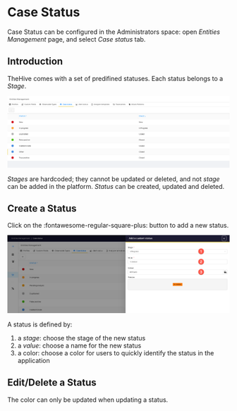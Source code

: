 # Case Status

Case Status can be configured in the Administrators space: open *Entities Management* page, and select *Case status* tab.

## Introduction

TheHive comes with a set of predifined statuses. Each status belongs to a *Stage*. 

![](./images/case-status-1.png)

*Stages* are hardcoded; they cannot be updated or deleted, and not *stage* can be added in the platform.
*Status* can be created, updated and deleted.

## Create a Status

Click on the :fontawesome-regular-square-plus: button to add a new status.

![](./images/case-status-2.png)

A status is defined by: 

1. a *stage*: choose the stage of the new status
2. a *value*: choose a name for the new status
3. a color: choose a color for users to quickly identify the status in the application

## Edit/Delete a Status

The color can only be updated when updating a status.